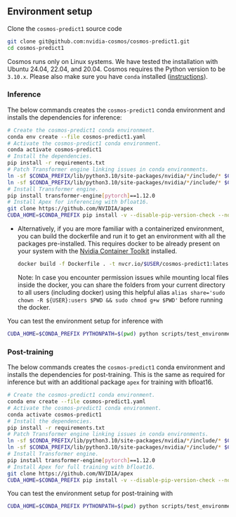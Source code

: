 ## Environment setup

Clone the `cosmos-predict1` source code
```bash
git clone git@github.com:nvidia-cosmos/cosmos-predict1.git
cd cosmos-predict1
```

Cosmos runs only on Linux systems. We have tested the installation with Ubuntu 24.04, 22.04, and 20.04.
Cosmos requires the Python version to be `3.10.x`. Please also make sure you have `conda` installed ([instructions](https://docs.conda.io/projects/conda/en/latest/user-guide/install/index.html)).

### Inference

The below commands creates the `cosmos-predict1` conda environment and installs the dependencies for inference:
```bash
# Create the cosmos-predict1 conda environment.
conda env create --file cosmos-predict1.yaml
# Activate the cosmos-predict1 conda environment.
conda activate cosmos-predict1
# Install the dependencies.
pip install -r requirements.txt
# Patch Transformer engine linking issues in conda environments.
ln -sf $CONDA_PREFIX/lib/python3.10/site-packages/nvidia/*/include/* $CONDA_PREFIX/include/
ln -sf $CONDA_PREFIX/lib/python3.10/site-packages/nvidia/*/include/* $CONDA_PREFIX/include/python3.10
# Install Transformer engine.
pip install transformer-engine[pytorch]==1.12.0
# Install Apex for inferencing with bfloat16.
git clone https://github.com/NVIDIA/apex
CUDA_HOME=$CONDA_PREFIX pip install -v --disable-pip-version-check --no-cache-dir --no-build-isolation --config-settings "--build-option=--cpp_ext" --config-settings "--build-option=--cuda_ext" ./apex
```

* Alternatively, if you are more familiar with a containerized environment, you can build the dockerfile and run it to get an environment with all the packages pre-installed.
    This requires docker to be already present on your system with the [Nvidia Container Toolkit](https://docs.nvidia.com/datacenter/cloud-native/container-toolkit/latest/install-guide.html) installed.

    ```bash
    docker build -f Dockerfile . -t nvcr.io/$USER/cosmos-predict1:latest
    ```

    Note: In case you encounter permission issues while mounting local files inside the docker, you can share the folders from your current directory to all users (including docker) using this helpful alias `alias share='sudo chown -R ${USER}:users $PWD && sudo chmod g+w $PWD'` before running the docker.


You can test the environment setup for inference with
```bash
CUDA_HOME=$CONDA_PREFIX PYTHONPATH=$(pwd) python scripts/test_environment.py
```

### Post-training

The below commands creates the `cosmos-predict1` conda environment and installs the dependencies for post-training. This is the same as required for inference but with an additional package `apex` for training with bfloat16.
```bash
# Create the cosmos-predict1 conda environment.
conda env create --file cosmos-predict1.yaml
# Activate the cosmos-predict1 conda environment.
conda activate cosmos-predict1
# Install the dependencies.
pip install -r requirements.txt
# Patch Transformer engine linking issues in conda environments.
ln -sf $CONDA_PREFIX/lib/python3.10/site-packages/nvidia/*/include/* $CONDA_PREFIX/include/
ln -sf $CONDA_PREFIX/lib/python3.10/site-packages/nvidia/*/include/* $CONDA_PREFIX/include/python3.10
# Install Transformer engine.
pip install transformer-engine[pytorch]==1.12.0
# Install Apex for full training with bfloat16.
git clone https://github.com/NVIDIA/apex
CUDA_HOME=$CONDA_PREFIX pip install -v --disable-pip-version-check --no-cache-dir --no-build-isolation --config-settings "--build-option=--cpp_ext" --config-settings "--build-option=--cuda_ext" ./apex
```

You can test the environment setup for post-training with
```bash
CUDA_HOME=$CONDA_PREFIX PYTHONPATH=$(pwd) python scripts/test_environment.py --training
```

